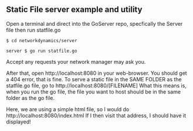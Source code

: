 ## Static File server example and utility 

Open a terminal and direct into the GoServer repo, specfically the Server file then run statfile.go

```
$ cd networkdynamics/server
```
```
server $ go run statfile.go
```
Accept any requests your network manager may ask you.

After that, open http://localhost:8080 in your web-browser. You should get a 404 error, that is fine. 
To serve a static file in the SAME FOLDER as the statfile.go file, go to http://localhost:8080/[FILENAME]
What this means is, when you run the go file, the file you want to host should be in the same folder as the go file.

Here, we are using a simple html file, so I would do http://localhost:8080/index.html
If I then visit that address, I should have it displayed!
